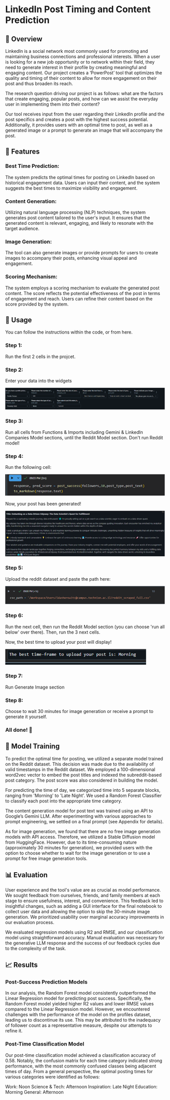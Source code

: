 
# LinkedIn Post Timing and Content Prediction

## 🌟 Overview

LinkedIn is a social network most commonly used for promoting and maintaining business connections and professional interests. When a user is looking for a new job opportunity or to network within their field, they need to generate interest in their profile by creating meaningful and engaging content. Our project creates a ‘PowerPost’ tool that optimizes the quality and timing of their content to allow for more engagement on their post and thus broaden its reach.

The research question driving our project is as follows: what are the factors that create engaging, popular posts, and how can we assist the everyday user in implementing them into their content?

Our tool receives input from the user regarding their LinkedIn profile and the post specifics and creates a post with the highest success potential. Additionally, it provides users with an optimal time to post, as well as a generated image or a prompt to generate an image that will accompany the post.

## 🚀 Features
### Best Time Prediction: 
The system predicts the optimal times for posting on LinkedIn based on historical engagement data. Users can input their content, and the system suggests the best times to maximize visibility and engagement.

### Content Generation: 
Utilizing natural language processing (NLP) techniques, the system generates post content tailored to the user's input. It ensures that the generated content is relevant, engaging, and likely to resonate with the target audience.

### Image Generation:
The tool can also generate images or provide prompts for users to create images to accompany their posts, enhancing visual appeal and engagement.

### Scoring Mechanism:
 The system employs a scoring mechanism to evaluate the generated post content. The score reflects the potential effectiveness of the post in terms of engagement and reach. Users can refine their content based on the score provided by the system.


## 📝 Usage
You can follow the instructions within the code, or from here.
### Step 1:
Run the first 2 cells in the projcet.

### Step 2:
Enter your data into the widgets

![](images/interface.png)

### Step 3:
 Run all cells from Functions & Imports including Gemini & LinkedIn Companies Model sections, until the Reddit Model section. Don't run Reddit model!

### Step 4:
Run the following cell:

![](images/response.png)

Now, your post has been generated!

![](images/post.jpg)

### Step 5:
Upload the reddit dataset and paste the path here:

![](images/reddit_path.png)

### Step 6:
Run the next cell, then run the Reddit Model section (you can choose 'run all below' over there). Then, run the 3 next cells.

Now, the best time to upload your post will display!

![](images/time_pred.png)

### Step 7:
Run Generate Image section

### Step 8:
Choose to wait 30 minutes for image generation or receive a prompt to generate it yourself.

### All done! 🎉

## 🧠 Model Training
To predict the optimal time for posting, we utilized a separate model trained on the Reddit dataset. This decision was made due to the availability of valid timestamps in the Reddit dataset. We employed a 100-dimensional word2vec vector to embed the post titles and indexed the subreddit-based post category. The post score was also considered in building the model.

For predicting the time of day, we categorized time into 5 separate blocks, ranging from 'Morning' to 'Late Night'. We used a Random Forest Classifier to classify each post into the appropriate time category.

The content generation model for post text was trained using an API to Google’s Gemini LLM. After experimenting with various approaches to prompt engineering, we settled on a final prompt (see Appendix for details).

As for image generation, we found that there are no free image generation models with API access. Therefore, we utilized a Stable Diffusion model from HuggingFace. However, due to its time-consuming nature (approximately 30 minutes for generation), we provided users with the option to choose whether to wait for the image generation or to use a prompt for free image generation tools.

## 📊 Evaluation
User experience and the tool's value are as crucial as model performance. We sought feedback from ourselves, friends, and family members at each stage to ensure usefulness, interest, and convenience. This feedback led to insightful changes, such as adding a GUI interface for the final notebook to collect user data and allowing the option to skip the 30-minute image generation. We prioritized usability over marginal accuracy improvements in our evaluation process.

We evaluated regression models using R2 and RMSE, and our classification model using straightforward accuracy. Manual evaluation was necessary for the generative LLM response and the success of our feedback cycles due to the complexity of the task.

## 📈 Results

### Post-Success Prediction Models
In our analysis, the Random Forest model consistently outperformed the Linear Regression model for predicting post success. Specifically, the Random Forest model yielded higher R2 values and lower RMSE values compared to the Linear Regression model. However, we encountered challenges with the performance of the model on the profiles dataset, leading us to discontinue its use. This may be attributed to the inadequacy of follower count as a representative measure, despite our attempts to refine it.

### Post-Time Classification Model
Our post-time classification model achieved a classification accuracy of 0.58. Notably, the confusion matrix for each time category indicated strong performance, with the most commonly confused classes being adjacent times of day. From a general perspective, the optimal posting times for various categories were identified as follows:

Work: Noon
Science & Tech: Afternoon
Inspiration: Late Night
Education: Morning
General: Afternoon
